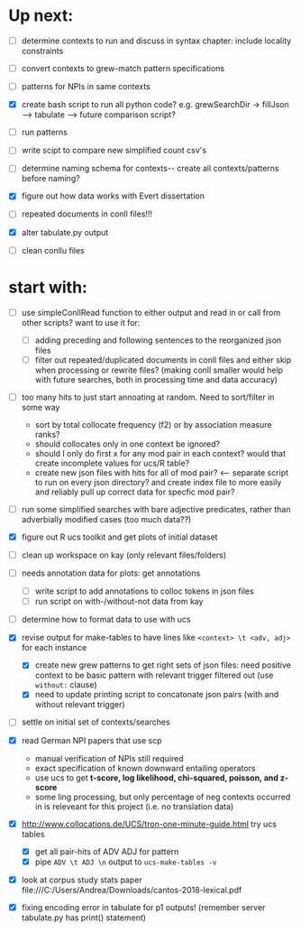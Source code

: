 # Up next: 

- [ ] determine contexts to run and discuss in syntax chapter: include locality constraints
- [ ] convert contexts to grew-match pattern specifications
- [ ] patterns for NPIs in same contexts
- [x] create bash script to run all python code? e.g. grewSearchDir -> fillJson --> tabulate --> future comparison script? 
- [ ] run patterns
- [ ] write scipt to compare new simplified count csv's
- [ ] determine naming schema for contexts-- create all contexts/patterns before naming?
- [x] figure out how data works with Evert dissertation
- [ ] repeated documents in conll files!!!
- [x] alter tabulate.py output
- [ ] clean conllu files



# start with:
- [ ] use simpleConllRead function to either output and read in or call from other scripts? want to use it for:
    - [ ] adding preceding and following sentences to the reorganized json files
    - [ ] filter out repeated/duplicated documents in conll files and either skip when processing or rewrite files? (making conll smaller would help with future searches, both in processing time and data accuracy)
- [ ] too many hits to just start annoating at random. Need to sort/filter in some way
    - sort by total collocate frequency (f2) or by association measure ranks?
    - should collocates only in one context be ignored?
    - should I only do first x for any mod pair in each context? would that create incomplete values for ucs/R table?
    - create new json files with hits for all of mod pair? <-- separate script to run on every json directory? and create index file to more easily and reliably pull up correct data for specfic mod pair?
    
- [ ] run some simplified searches with bare adjective predicates, rather than adverbially modified cases (too much data??)
- [x] figure out R ucs toolkit and get plots of initial dataset
- [ ] clean up workspace on kay (only relevant files/folders)
- [ ] needs annotation data for plots: get annotations
    - [ ] write script to add annotations to colloc tokens in json files
    - [ ] run script on with-/without-not data from kay
- [ ] determine how to format data to use with ucs
- [x] revise output for make-tables to have lines like `<context> \t <adv, adj>` for each instance
    - [x] create new grew patterns to get right sets of json files: need positive context to be basic pattern with relevant trigger filtered out (use `without:` clause)
    - [x] need to update printing script to concatonate json pairs (with and without relevant trigger)
- [ ] settle on initial set of contexts/searches
- [x] read German NPI papers that use scp
    - manual verification of NPIs still required
    - exact specification of known downward entailing operators 
    - use ucs to get **t-score, log likelihood, chi-squared, poisson, and z-score**
    - some ling processing, but only percentage of neg contexts occurred in is releveant for this project (i.e. no translation data)
- [x] http://www.collocations.de/UCS/tron-one-minute-guide.html  try ucs tables
    - [x] get all pair-hits of ADV ADJ for pattern 
    - [x] pipe `ADV \t ADJ \n` output to `ucs-make-tables -v`
- [x] look at corpus study stats paper file:///C:/Users/Andrea/Downloads/cantos-2018-lexical.pdf
- [x] fixing encoding error in tabulate for p1 outputs! (remember server tabulate.py has print() statement)